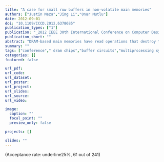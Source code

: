 ```yaml
---
title: "A case for small row buffers in non-volatile main memories"
authors: ["Justin Meza","Jing Li","Onur Mutlu"]
date: 2012-09-01
doi: "10.1109/ICCD.2012.6378685"
publication_types: ["1"]
publication: "_2012 IEEE 30th International Conference on Computer Design (textbfICCD)_"
publication_short: ""
abstract: "DRAM-based main memories have read operations that destroy the read data, and as a result, must buffer large amounts of data on each array access to keep chip costs low. Unfortunately, system-level trends such as increased memory contention in multi-core architectures and data mapping schemes that improve memory parallelism lead to only a small amount of the buffered data to be accessed. This makes buffering large amounts of data on every memory array access energy-inefficient; yet organizing DRAM chips to buffer small amounts of data is costly, as others have shown. Emerging non-volatile memories (NVMs) such as PCM, STT-RAM, and RRAM, however, do not have destructive read operations, opening up opportunities for employing small row buffers without incurring additional area penalty and/or design complexity. In this work, we discuss and evaluate architectural changes to enable small row buffers at a low cost in NVMs. We find that on a multi-core system, reducing the row buffer size can greatly reduce main memory dynamic energy compared to a DRAM baseline with large row sizes, without greatly affecting endurance, and for some NVM technologies, leads to improved performance."
summary: ""
tags: ["conference"," dram chips","buffer circuits","multiprocessing systems","dram baseline","dram chips","dram-based main memories","nvm technologies","array access","buffered data","chip costs","data mapping schemes","main memory dynamic energy","memory array access","memory parallelism","multicore architectures","nonvolatile main memories","read operations","row buffer size","small row buffers","system-level trends","arrays","memory management","nonvolatile memory","organizations","phase change materials","random access memory"]
categories: []
featured: false

url_pdf:
url_code:
url_dataset:
url_poster:
url_project:
url_slides:
url_source:
url_video:

image:
  caption: ""
  focal_point: ""
  preview_only: false

projects: []

slides: ""
---
```


(Acceptance rate: underline25%, 61 out of 241)
